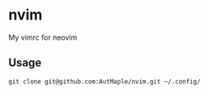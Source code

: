 # nvim

My vimrc for neovim

## Usage

```shell
git clone git@github.com:AutMaple/nvim.git ~/.config/
```
